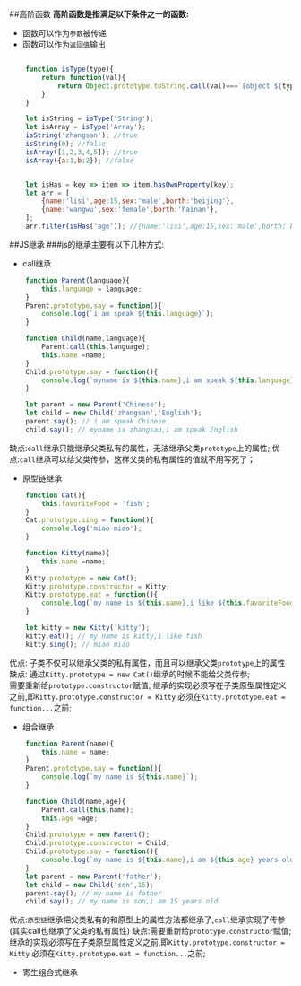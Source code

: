 ##高阶函数
**高阶函数是指满足以下条件之一的函数:** 
- 函数可以作为`参数`被传递 
- 函数可以作为`返回值`输出

```javascript

    function isType(type){
        return function(val){
            return Object.prototype.toString.call(val)===`[object ${type}]`
        }
    }

    let isString = isType('String');
    let isArray = isType('Array');
    isString('zhangsan'); //true
    isString(0); //false
    isArray([1,2,3,4,5]); //true
    isArray({a:1,b:2}); //false  


    let isHas = key => item => item.hasOwnProperty(key);
    let arr = [
        {name:'lisi',age:15,sex:'male',borth:'beijing'},
        {name:'wangwu',sex:'female',borth:'hainan'},        
    ];
    arr.filter(isHas('age')); //{name:'lisi',age:15,sex:'male',borth:'beijing'}
```

##JS继承
###js的继承主要有以下几种方式:
- call继承
```javascript
    function Parent(language){
        this.language = language;
    }
    Parent.prototype.say = function(){
        console.log(`i am speak ${this.language}`);
    }

    function Child(name,language){
        Parent.call(this,language);
        this.name =name;
    }
    Child.prototype.say = function(){
        console.log(`myname is ${this.name},i am speak ${this.language}`);
    }

    let parent = new Parent('Chinese');
    let child = new Child('zhangsan','English');
    parent.say(); // i am speak Chinese
    child.say(); // myname is zhangsan,i am speak English
```
缺点:`call`继承只能继承父类私有的属性，无法继承父类`prototype`上的属性;
优点:`call`继承可以给父类传参，这样父类的私有属性的值就不用写死了；

- 原型链继承
```javascript
    function Cat(){
        this.favoriteFood = 'fish';
    }
    Cat.prototype.sing = function(){
        console.log('miao miao');
    }

    function Kitty(name){
        this.name =name;
    }
    Kitty.prototype = new Cat();
    Kitty.prototype.constructor = Kitty;
    Kitty.prototype.eat = function(){
        console.log(`my name is ${this.name},i like ${this.favoriteFood}`);
    }

    let kitty = new Kitty('kitty');
    kitty.eat(); // my name is kitty,i like fish
    kitty.sing(); // miao miao
```

优点: 子类不仅可以继承父类的私有属性，而且可以继承父类`prototype`上的属性
缺点: 通过`Kitty.prototype = new Cat()`继承的时候不能给父类传参;  
      需要重新给`prototype.constructor`赋值;
      继承的实现必须写在子类原型属性定义之前,即`Kitty.prototype.constructor = Kitty` 必须在`Kitty.prototype.eat = function...`之前;

- 组合继承
```javascript
    function Parent(name){
        this.name = name;
    }
    Parent.prototype.say = function(){
        console.log(`my name is ${this.name}`);
    }

    function Child(name,age){
        Parent.call(this,name);
        this.age =age;
    }
    Child.prototype = new Parent();
    Child.prototype.constructor = Child;
    Child.prototype.say = function(){
        console.log(`my name is ${this.name},i am ${this.age} years old`);
    }
    let parent = new Parent('father');
    let child = new Child('son',15);
    parent.say(); // my name is father
    child.say(); // my name is son,i am 15 years old
```

优点:`原型链`继承把父类私有的和原型上的属性方法都继承了,`call`继承实现了传参(其实call也继承了父类的私有属性)
缺点:需要重新给`prototype.constructor`赋值;
    继承的实现必须写在子类原型属性定义之前,即`Kitty.prototype.constructor = Kitty` 必须在`Kitty.prototype.eat = function...`之前;

- 寄生组合式继承
```javascript

```
    